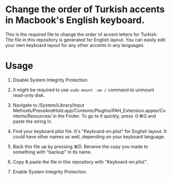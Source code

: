 # Change the order of Turkish accents in Macbook's English keyboard. 
This is the required file to change the order of accent letters for Turkish. The file in this repository is generated for English layout. You can easily edit your own keyboard layout for any other accents in any languages.

# Usage 
1. Disable System Integrity Protection. 

  1. It might be required to use ```sudo mount -uw /``` command to unmount read-only disk. 

1. Navigate to /System/Library/Input Methods/PressAndHold.app/Contents/PlugIns/PAH_Extension.appex/Contents/Resources/ in the Finder. To go to it quickly, press ⇧⌘G and paste the string in.

1. Find your keyboard plist file. It's "Keyboard-en.plist" for English layout. It could have other names as well, depending on your keyboard language.

1. Back this file up by pressing ⌘D. Rename the copy you made to something with "backup" in its name.

1. Copy & paste the file in this repository with "Keyboard-en.plist".

1. Enable System Integrity Protection.
